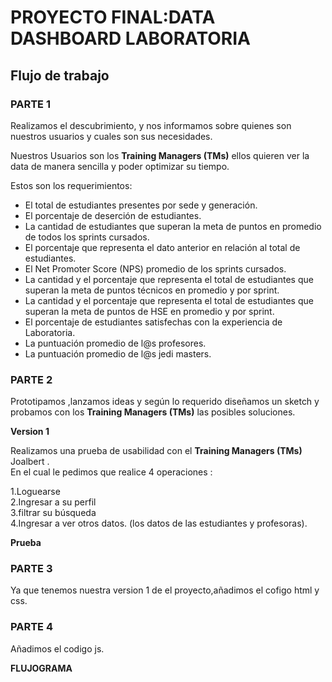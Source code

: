 # PROYECTO FINAL:DATA DASHBOARD LABORATORIA


## Flujo de trabajo

### PARTE 1  
Realizamos el descubrimiento, y nos informamos sobre quienes son nuestros usuarios y cuales son sus necesidades.

Nuestros Usuarios son los **Training Managers (TMs)** ellos quieren ver la data de manera sencilla y poder optimizar su tiempo.  

Estos son los requerimientos:  

- El total de estudiantes presentes por sede y generación.
- El porcentaje de deserción de estudiantes.
- La cantidad de estudiantes que superan la meta de puntos en promedio de todos los sprints cursados.
- El porcentaje que representa el dato anterior en relación al total de estudiantes.
- El Net Promoter Score (NPS) promedio de los sprints cursados.
- La cantidad y el porcentaje que representa el total de estudiantes que superan la meta de puntos técnicos en promedio y por sprint.
- La cantidad y el porcentaje que representa el total de estudiantes que superan la meta de puntos de HSE en promedio y por sprint.
- El porcentaje de estudiantes satisfechas con la experiencia de Laboratoria.
- La puntuación promedio de l@s profesores.
- La puntuación promedio de l@s jedi masters.  

### PARTE 2  
Prototipamos ,lanzamos ideas y según lo requerido diseñamos un sketch y probamos con los **Training Managers (TMs)** las posibles soluciones.

**Version 1**  


Realizamos una prueba de usabilidad con el **Training Managers (TMs)** Joalbert .  
En el cual le pedimos que realice 4 operaciones :  

1.Loguearse  
2.Ingresar a su perfil  
3.filtrar su búsqueda  
4.Ingresar a ver otros datos. (los datos de las estudiantes y profesoras).  

**Prueba**


### PARTE 3  
Ya que tenemos nuestra version 1 de el proyecto,añadimos el cofigo html y css.  

### PARTE 4
Añadimos el codigo js.

**FLUJOGRAMA**
